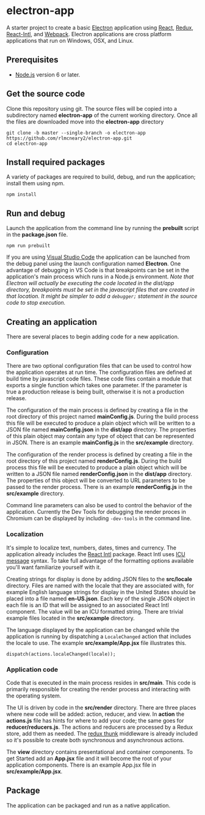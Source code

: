 # electron-app
A starter project to create a basic [Electron](http://electron.atom.io/) application using [React](https://facebook.github.io/react/), [Redux](http://redux.js.org/), [React-Intl](https://github.com/yahoo/react-intl), and [Webpack](https://webpack.github.io/). Electron applications are cross platform applications that run on Windows, OSX, and Linux.

## Prerequisites
- [Node.js](https://nodejs.org) version 6 or later.

## Get the source code
Clone this repository using git. The source files will be copied into a subdirectory named **electron-app** of the current working directory. Once all the files are downloaded move into the **electron-app** directory
```
git clone -b master --single-branch -o electron-app https://github.com/rlmcneary2/electron-app.git
cd electron-app
```

## Install required packages
A variety of packages are required to build, debug, and run the application; install them using npm.
```
npm install
```
## Run and debug
Launch the application from the command line by running the **prebuilt** script in the **package.json** file.
```
npm run prebuilt
```
If you are using [Visual Studio Code](https://code.visualstudio.com/) the application can be launched from the debug panel using the launch configuration named **Electron**. One advantage of debugging in VS Code is that breakpoints can be set in the application's main process which runs in a Node.js environment. *Note that Electron will actually be executing the code located in the dist/app directory, breakpoints must be set in the javascript files that are created in that location. It might be simpler to add a `debugger;` statement in the source code to stop execution.*

## Creating an application
There are several places to begin adding code for a new application.

### Configuration
There are two optional configuration files that can be used to control how the application operates at run time. The configuration files are defined at build time by javascript code files. These code files contain a module that exports a single function which takes one parameter. If the parameter is true a production release is being built, otherwise it is not a production release.

The configuration of the main process is defined by creating a file in the root directory of this project named **mainConfig.js**. During the build process this file will be executed to produce a plain object which will be written to a JSON file named **mainConfig.json** in the **dist/app** directory. The properties of this plain object may contain any type of object that can be represented in JSON. There is an example **mainConfig.js** in the **src/example** directory.

The configuration of the render process is defined by creating a file in the root directory of this project named **renderConfig.js**. During the build process this file will be executed to produce a plain object which will be written to a JSON file named **renderConfig.json** in the **dist/app** directory. The properties of this object will be converted to URL parameters to be passed to the render process. There is an example **renderConfig.js** in the **src/example** directory.

Command line parameters can also be used to control the behavior of the application. Currently the Dev Tools for debugging the render proces in Chromium can be displayed by including `-dev-tools` in the command line.

### Localization
It's simple to localize text, numbers, dates, times and currency. The application already includes the [React Intl](https://github.com/yahoo/react-intl) package. React Intl uses [ICU message](http://userguide.icu-project.org/formatparse/messages) syntax. To take full advantage of the formatting options available you'll want familiarize yourself with it. 

Creating strings for display is done by adding JSON files to the **src/locale** directory. Files are named with the locale that they are associated with, for example English language strings for display in the United States should be placed into a file named **en-US.json**. Each key of the single JSON object in each file is an ID that will be assigned to an associated React Intl component. The value will be an ICU formatted string. There are trivial example files located in the **src/example** directory.

The language displayed by the application can be changed while the application is running by dispatching a `LocaleChanged` action that includes the locale to use. The example **src/example/App.jsx** file illustrates this.
```
dispatch(actions.localeChanged(locale));
```

### Application code
Code that is executed in the main process resides in **src/main**. This code is primarily responsible for creating the render process and interacting with the operating system.

The UI is driven by code in the **src/render** directory. There are three places where new code will be added: action, reducer, and view. In **action** the **actions.js** file has hints for where to add your code; the same goes for **reducer/reducers.js**. The actions and reducers are processed by a Redux store, add them as needed. The [redux thunk](https://github.com/gaearon/redux-thunk) middleware is already included so it's possible to create both synchronous and asynchronous actions.

The **view** directory contains presentational and container components. To get Started add an **App.jsx** file and it will become the root of your application components. There is an example App.jsx file in **src/example/App.jsx**.

## Package
The application can be packaged and run as a native application.
